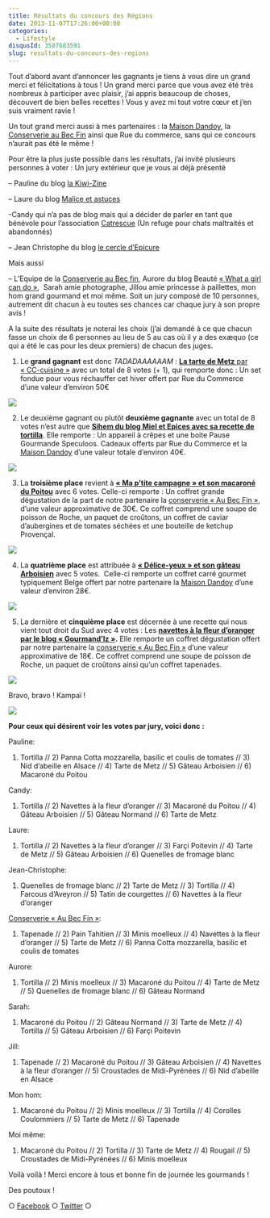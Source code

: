 ```yaml
---
title: Résultats du concours des Régions
date: 2013-11-07T17:26:00+00:00
categories:
  - Lifestyle
disqusId: 3587683591
slug: resultats-du-concours-des-regions
---
```


Tout d’abord avant d’annoncer les gagnants je tiens à vous dire un grand merci et félicitations à tous ! Un grand merci parce que vous avez été très nombreux à participer avec plaisir, j’ai appris beaucoup de choses, découvert de bien belles recettes ! Vous y avez mi tout votre cœur et j’en suis vraiment ravie !

Un tout grand merci aussi à mes partenaires : la [Maison Dandoy](http://www.maisondandoy.com/), la [Conserverie au Bec Fin](http://www.au-bec-fin.com/) ainsi que Rue du commerce, sans qui ce concours n’aurait pas été le même !

Pour être la plus juste possible dans les résultats, j’ai invité plusieurs personnes à voter : Un jury extérieur que je vous ai déjà présenté

– Pauline du blog [la Kiwi-Zine](http://lakiwizine.blogspot.fr/)

– Laure du blog [Malice et astuces](http://maliceetastuce.wordpress.com/)

-Candy qui n’a pas de blog mais qui a décider de parler en tant que bénévole pour l’association [Catrescue](http://www.catrescue.be/) (Un refuge pour chats maltraités et abandonnés)

– Jean Christophe du blog [le cercle d’Epicure](http://www.lecercledepicure.com/)

Mais aussi

– L’Equipe de la [Conserverie au Bec fin](http://www.au-bec-fin.com/), Aurore du blog Beauté [« What a girl can do »](http://www.whatagirlcando.be/),  Sarah amie photographe, Jillou amie princesse à paillettes, mon hom grand gourmand et moi même. Soit un jury composé de 10 personnes, autrement dit chacun à eu toutes ses chances car chaque jury à son propre avis !

A la suite des résultats je noterai les choix (j’ai demandé à ce que chacun fasse un choix de 6 personnes au lieu de 5 au cas où il y a des exæquo (ce qui a été le cas pour les deux premiers) de chacun des juges.

1) Le **grand gagnant** est donc *TADADAAAAAAM* : [**La tarte de Metz** par « CC-cuisine »](http://cc-cuisine.blogspot.fr/2013/10/tarte-de-metz-aux-raisins.html) avec un total de 8 votes (+ 1), qui remporte donc : Un set fondue pour vous réchauffer cet hiver offert par Rue du Commerce d’une valeur d’environ 50€

[![](http://www.crokmou.com/wp-content/uploads/2013/11/tarte_raisins_01-199x3001-199x300.jpg)](http://www.crokmou.com/wp-content/uploads/2013/11/tarte_raisins_01-199x3001.jpg)

2) Le deuxième gagnant ou plutôt **deuxième gagnante** avec un total de 8 votes n’est autre que **[Sihem du blog Miel et Epices avec sa recette de tortilla](http://www.mieletepices.blogspot.be/2013/10/tortilla-de-pommes-de-terre-aux-oignons.html#more)**. Elle remporte : Un appareil à crêpes et une boite Pause Gourmande Speculoos. Cadeaux offerts par Rue du Commerce et la [Maison Dandoy](http://www.maisondandoy.com/) d’une valeur totale d’environ 40€.

[![](http://www.crokmou.com/wp-content/uploads/2013/11/IMG_6920-195x3001-195x300.jpg)](http://www.crokmou.com/wp-content/uploads/2013/11/IMG_6920-195x3001.jpg)

3) La **troisième place** revient à **[« Ma p’tite campagne » et son macaroné du Poitou](http://www.map-titecampagne.net/2013/10/05/le-macarone-du-poitou-concours-crokmou/)** avec 6 votes. Celle-ci remporte : Un coffret grande dégustation de la part de notre partenaire la [conserverie « Au Bec Fin »](http://www.au-bec-fin.com/), d’une valeur approximative de 30€. Ce coffret comprend une soupe de poisson de Roche, un paquet de croûtons, un coffret de caviar d’aubergines et de tomates séchées et une bouteille de ketchup Provençal.

[![](http://www.crokmou.com/wp-content/uploads/2013/11/Capture-d-25E2-2580-2599e-25CC-2581cran-2013-10-06-a-25CC-2580-12.43.16-199x3001-199x300.png)](http://www.crokmou.com/wp-content/uploads/2013/11/Capture-d-25E2-2580-2599e-25CC-2581cran-2013-10-06-a-25CC-2580-12.43.16-199x3001.png)

4) La **quatrième place** est attribuée à **[« Délice-yeux » et son gâteau Arboisien](http://www.delice-yeux.over-blog.com/article-gateau-arboisien-noix-amandes-nappe-de-caramel-120636371.html)** avec 5 votes.  Celle-ci remporte un coffret carré gourmet typiquement Belge offert par notre partenaire la [Maison Dandoy](http://www.maisondandoy.com/) d’une valeur d’environ 28€.

![](http://www.crokmou.com/wp-content/uploads/2013/11/Arboisien031.jpg)

5) La dernière et **cinquième place** est décernée à une recette qui nous vient tout droit du Sud avec 4 votes : Les **[navettes à la fleur d’oranger par le blog « Gourmand’Iz »](http://gourmandiz.hautetfort.com/archive/2013/09/03/navettes-5155284.html).** Elle remporte un coffret dégustation offert par notre partenaire la [conserverie « Au Bec Fin »](http://www.au-bec-fin.com/) d’une valeur approximative de 18€. Ce coffret comprend une soupe de poisson de Roche, un paquet de croûtons ainsi qu’un coffret tapenades.

![](http://www.crokmou.com/wp-content/uploads/2013/11/8346944591.jpg)

Bravo, bravo ! Kampaï !

![](http://www.crokmou.com/wp-content/uploads/2013/11/pikachu___gangnam_style_by_mnrart-d5hdd261.gif)

**Pour ceux qui désirent voir les votes par jury, voici donc :**

Pauline:

1) Tortilla // 2) Panna Cotta mozzarella, basilic et coulis de tomates // 3) Nid d’abeille en Alsace // 4) Tarte de Metz // 5) Gâteau Arboisien // 6) Macaroné du Poitou

Candy:

1) Tortilla // 2) Navettes à la fleur d’oranger // 3) Macaroné du Poitou // 4) Gâteau Arboisien // 5) Gâteau Normand // 6) Tarte de Metz

Laure:

1) Tortilla // 2) Navettes à la fleur d’oranger // 3) Farçi Poitevin // 4) Tarte de Metz // 5) Gâteau Arboisien // 6) Quenelles de fromage blanc

Jean-Christophe:

1) Quenelles de fromage blanc // 2) Tarte de Metz // 3) Tortilla // 4) Farcous d’Aveyron // 5) Tatin de courgettes // 6) Navettes à la fleur d’oranger

[Conserverie « Au Bec Fin »](http://www.au-bec-fin.com/):

1) Tapenade // 2) Pain Tahitien // 3) Minis moelleux // 4) Navettes à la fleur d’oranger // 5) Tarte de Metz // 6) Panna Cotta mozzarella, basilic et coulis de tomates

Aurore:

1) Tortilla // 2) Minis moelleux // 3) Macaroné du Poitou // 4) Tarte de Metz // 5) Quenelles de fromage blanc // 6) Gâteau Normand

Sarah:

1) Macaroné du Poitou // 2) Gâteau Normand // 3) Tarte de Metz // 4) Tortilla // 5) Gâteau Arboisien // 6) Farçi Poitevin

Jill:

1) Tapenade // 2) Macaroné du Poitou // 3) Gâteau Arboisien // 4) Navettes à la fleur d’oranger // 5) Croustades de Midi-Pyrénées // 6) Nid d’abeille en Alsace

Mon hom:

1) Macaroné du Poitou // 2) Minis moelleux // 3) Tortilla // 4) Corolles Coulommiers // 5) Tarte de Metz // 6) Tapenade

Moi même:

1) Macaroné du Poitou // 2) Tortilla // 3) Tarte de Metz // 4) Rougail // 5) Croustades de Midi-Pyrénées // 6) Minis moelleux

Voilà voilà ! Merci encore à tous et bonne fin de journée les gourmands !

Des poutoux !

○ [Facebook](https://www.facebook.com/crokmou.blog) ○ [Twitter](https://twitter.com/Crokmou) ○